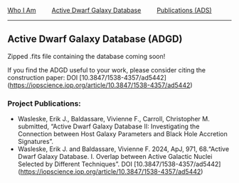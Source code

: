 [Who I Am](#who-i-am)  &nbsp;  &nbsp;   &nbsp;  &nbsp;  [Active Dwarf Galaxy Database](project-adgd.md) &nbsp;  &nbsp;   &nbsp;  &nbsp; [Publications (ADS)](https://ui.adsabs.harvard.edu/search/fq=%7B!type%3Daqp%20v%3D%24fq_database%7D&fq_database=(database%3Aastronomy%20OR%20database%3Aphysics)&p_=0&q=author%3A%22Wasleske%2C%20Erik%20J.%22&sort=date%20desc%2C%20bibcode%20desc)

---
## Active Dwarf Galaxy Database (ADGD)

Zipped .fits file containing the database coming soon!


If you find the ADGD useful to your work, please consider citing the construction paper: DOI [10.3847/1538-4357/ad5442] (https://iopscience.iop.org/article/10.3847/1538-4357/ad5442)

### Project Publications:
  + Wasleske, Erik J., Baldassare, Vivienne F., Carroll, Christopher M. submitted, “Active Dwarf Galaxy Database II: Investigating the Connection between Host Galaxy Parameters and Black Hole Accretion Signatures”.
  + Wasleske, Erik J. and Baldassare, Vivienne F. 2024, ApJ, 971, 68.“Active Dwarf Galaxy Database. I. Overlap between Active Galactic Nuclei Selected by Different Techniques”. DOI [10.3847/1538-4357/ad5442] (https://iopscience.iop.org/article/10.3847/1538-4357/ad5442)
